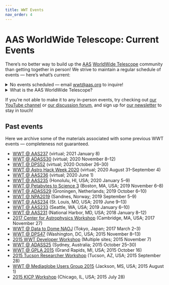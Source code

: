 ```yaml
---
title: WWT Events
nav_order: 4
---
```


<!-- N.B.: our physical swag items direct people to the URL of this page, so
 it should be awesome and useful for people who have no idea what WWT is! -->

# AAS WorldWide Telescope: Current Events

There’s no better way to build up the [AAS](https://aas.org/)
[WorldWide Telescope](/) community than getting together in person! We strive
to maintain a regular schedule of events — here’s what’s current:

<details markdown="1">
  <summary>No events scheduled — email <a href="mailto:wwt@aas.org">wwt@aas.org</a>
    to inquire!</summary>
</details>

<details class="videobox" markdown="1">
  <summary>What is the AAS WorldWide Telescope?</summary>

  WWT is a free and open-source tool for showcasing astronomical data and
  knowledge, brought to you by the
  [American Astronomical Society](https://aas.org/) (AAS). Find out more at
  [worldwidetelescope.org](http://worldwidetelescope.org/home/).

  <div class="responsive-16x9-container">
    <iframe src="https://www.youtube-nocookie.com/embed/CD_W6wJp26E"
            frameborder="0"
            allow="accelerometer; autoplay; encrypted-media; gyroscope; picture-in-picture"
            allowfullscreen>
    </iframe>
  </div>
</details>

If you’re not able to make it to any in-person events, try checking out
[our YouTube channel] or [our discussion forum], and sign up for
[our newsletter] to stay in touch!

[our YouTube channel]: https://www.youtube.com/c/AASWorldWideTelescope
[our discussion forum]: https://wwt-forum.org/
[our newsletter]: https://bit.ly/wwt-signup


## Past events

Here we archive some of the materials associated with some previous WWT
events — completeness not guaranteed.

- [WWT @ AAS237] (virtual; 2021 January 8)
- [WWT @ ADASS30] (virtual; 2020 November 8–12)
- [WWT @ DPS52] (virtual; 2020 October 26–30)
- [WWT @ Astro Hack Week 2020] (virtual; 2020 August 31–September 4)
- [WWT @ AAS236] (virtual; 2020 June 1)
- [WWT @ AAS235] (Honolulu, HI, USA; 2020 January 5–9)
- [WWT @ Petabytes to Science 3] (Boston, MA, USA; 2019 November 6–8)
- [WWT @ ADASS29] (Groningen, Netherlands; 2019 October 6–10)
- [WWT @ NPA2019] (Sandnes, Norway; 2019 September 5–9)
- [WWT @ AAS234] (St. Louis, MO, USA; 2019 June 9–13)
- [WWT @ AAS233] (Seattle, WA, USA; 2019 January 6–10)
- [WWT @ AAS231] (National Harbor, MD, USA; 2018 January 8–12)
- [2017 Center for Astrophysics Workshop] (Cambridge, MA, USA; 2017 November 27)
- [WWT @ Data to Dome NAOJ] (Tokyo, Japan; 2017 March 2–3)
- [WWT @ DPS47] (Washington, DC, USA; 2015 November 8–13)
- [2015 WWT Developer Workshop] (Multiple sites; 2015 November 7)
- [WWT @ ADASS25] (Sydney, Australia; 2015 October 25–30)
- [WWT @ GPLA 2015] (Grand Rapids, MI, USA; 2015 October 16)
- [2015 Tucson Researcher Workshop] (Tucson, AZ, USA; 2015 September 28)
- [WWT @ Mediaglobe Users Group 2015] (Jackson, MS, USA; 2015 August 1)
- [2015 KICP Workshop] (Chicago, IL, USA; 2015 July 28)

[WWT @ AAS237]: https://aas.org/meetings/aas237/program
[WWT @ ADASS30]: https://adass2020.es/
[WWT @ DPS52]: https://aas.org/meetings/dps52
[WWT @ Astro Hack Week 2020]: http://astrohackweek.org/2020/
[WWT @ AAS236]: https://aas.org/meetings/aas236/program
[WWT @ AAS235]: https://wwt-forum.org/t/researcher-workshop-wwt-aas235-honolulu-usa-2020-january-5/71
[WWT @ Petabytes to Science 3]: https://wwt-forum.org/t/researcher-workshop-wwt-petabytes-to-science-3-boston-usa-2019-nov-8/86
[WWT @ ADASS29]: https://wwt-forum.org/t/researcher-workshop-wwt-adass29-groningen-netherlands-2019-october-6/70/2
[WWT @ NPA2019]: ./past/201909-npa2019.md
[WWT @ AAS234]: ./past/201906-aas234.md
[WWT @ AAS233]: ./past/201901-aas233.md
[WWT @ AAS231]: ./past/201801-aas231.md
[2017 Center for Astrophysics Workshop]: ./past/201711-cfa.md
[WWT @ Data to Dome NAOJ]: ./past/201703-data-to-dome.md
[WWT @ DPS47]: ./past/201511-dps47.md
[2015 WWT Developer Workshop]: ./past/201511-developer-workshop.md
[WWT @ ADASS25]: ./past/201510-adass25.md
[WWT @ GPLA 2015]: ./past/201510-gpla.md
[2015 Tucson Researcher Workshop]: ./past/201509-tucson.md
[WWT @ Mediaglobe Users Group 2015]: ./past/201508-mediaglobe.md
[2015 KICP Workshop]: ./past/201507-kicp.md
